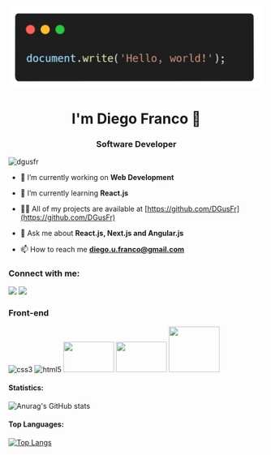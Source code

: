 <div align="center">
  <img src="hw.png">
</div>

<h1 align="center">I'm Diego Franco 👋</h1>

<h3 align="center">Software Developer</h3>


<p align="left"> <img src="https://komarev.com/ghpvc/?username=dgusfr&label=Profile%20views&color=0e75b6&style=flat" alt="dgusfr" /> </p>


- 🔭 I’m currently working on **Web Development**

- 🌱 I’m currently learning **React.js**

- 👨‍💻 All of my projects are available at [https://github.com/DGusFr](https://github.com/DGusFr)

- 💬 Ask me about **React.js, Next.js and Angular.js**

- 📫 How to reach me **diego.u.franco@gmail.com**

<h3 align="left">Connect with me:</h3>
  <p align="left">
  <a href="https://www.linkedin.com/in/diego-gustavo-franco/" target="_blank"><img src="https://img.shields.io/badge/-LinkedIn-%230077B5?style=for-the-badge&logo=linkedin&logoColor=white" target="_blank"></a> 
  <a href = "mailto:diego.u.franco@gmail.com"><img src="https://img.shields.io/badge/Gmail-D14836?style=for-the-badge&logo=gmail&logoColor=white" target="_blank"></a>
  </p>

<h3>Front-end</h3>
<span>
  <img src="https://cdn.jsdelivr.net/gh/devicons/devicon/icons/css3/css3-original.svg" alt="css3" width="100" height="60"/> 
  <img src="https://cdn.jsdelivr.net/gh/devicons/devicon/icons/html5/html5-original.svg" alt="html5" width="100" height="60"/> 
  <img src="https://cdn.jsdelivr.net/gh/devicons/devicon/icons/javascript/javascript-plain.svg" width="100" height="60" />  
  <img src="https://cdn.jsdelivr.net/gh/devicons/devicon/icons/react/react-original-wordmark.svg" width="100" height="60" />
  <img src="https://cdn.jsdelivr.net/gh/devicons/devicon/icons/nodejs/nodejs-original-wordmark.svg" width="100" height="90" />
</span>

<h4>Statistics:</h4> 

![Anurag's GitHub stats](https://github-readme-stats.vercel.app/api?username=DGusFr&show_icons=true&theme=dark)

<h4>Top Languages:</h4> 
     
[![Top Langs](https://github-readme-stats.vercel.app/api/top-langs/?username=DGusFr&layout=donut-vertical)](https://github.com/DGusFr/github-readme-stats)

      





  

 











